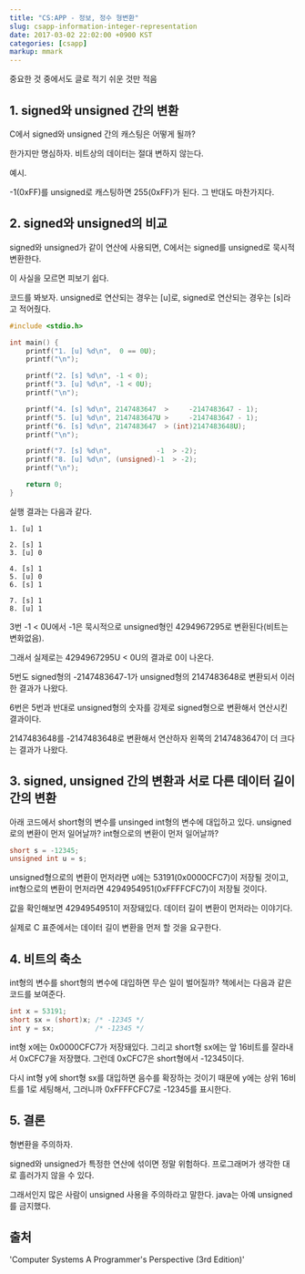```yaml
---
title: "CS:APP - 정보, 정수 형변환"
slug: csapp-information-integer-representation
date: 2017-03-02 22:02:00 +0900 KST
categories: [csapp]
markup: mmark
---
```


중요한 것 중에서도 글로 적기 쉬운 것만 적음

## 1. signed와 unsigned 간의 변환

C에서 signed와 unsigned 간의 캐스팅은 어떻게 될까?

한가지만 명심하자. 비트상의 데이터는 절대 변하지 않는다.

예시.

-1(0xFF)를 unsigned로 캐스팅하면 255(0xFF)가 된다. 그 반대도 마찬가지다.

## 2. signed와 unsigned의 비교

signed와 unsigned가 같이 연산에 사용되면, C에서는 signed를 unsigned로 묵시적 변환한다.

이 사실을 모르면 피보기 쉽다.

코드를 봐보자. unsigned로 연산되는 경우는 [u]로, signed로 연산되는 경우는 [s]라고 적어줬다.

```c
#include <stdio.h>

int main() {
    printf("1. [u] %d\n",  0 == 0U);
    printf("\n");

    printf("2. [s] %d\n", -1 < 0);
    printf("3. [u] %d\n", -1 < 0U);
    printf("\n");

    printf("4. [s] %d\n", 2147483647  >     -2147483647 - 1);
    printf("5. [u] %d\n", 2147483647U >     -2147483647 - 1);
    printf("6. [s] %d\n", 2147483647  > (int)2147483648U);
    printf("\n");

    printf("7. [s] %d\n",           -1  > -2);
    printf("8. [u] %d\n", (unsigned)-1  > -2);
    printf("\n");

    return 0;
}
```

실행 결과는 다음과 같다.

```text
1. [u] 1

2. [s] 1
3. [u] 0

4. [s] 1
5. [u] 0
6. [s] 1

7. [s] 1
8. [u] 1
```

3번 -1 < 0U에서 -1은 묵시적으로 unsigned형인 4294967295로 변환된다(비트는 변화없음).

그래서 실제로는 4294967295U < 0U의 결과로 0이 나온다.

5번도 signed형의 -2147483647-1가 unsigned형의 2147483648로 변환되서 이러한 결과가 나왔다.

6번은 5번과 반대로 unsigned형의 숫자를 강제로 signed형으로 변환해서 연산시킨 결과이다.

2147483648를 -2147483648로 변환해서 연산하자 왼쪽의 2147483647이 더 크다는 결과가 나왔다.

## 3. signed, unsigned 간의 변환과 서로 다른 데이터 길이 간의 변환

아래 코드에서 short형의 변수를 unsinged int형의 변수에 대입하고 있다. 
unsigned로의 변환이 먼저 일어날까? int형으로의 변환이 먼저 일어날까?

```c
short s = -12345;
unsigned int u = s;
```

unsigned형으로의 변환이 먼저라면 u에는 53191(0x0000CFC7)이 저장될 것이고,
int형으로의 변환이 먼저라면 4294954951(0xFFFFCFC7)이 저장될 것이다.

값을 확인해보면 4294954951이 저장돼있다. 데이터 길이 변환이 먼저라는 이야기다.

실제로 C 표준에서는 데이터 길이 변환을 먼저 할 것을 요구한다.

## 4. 비트의 축소

int형의 변수를 short형의 변수에 대입하면 무슨 일이 벌어질까? 책에서는 다음과 같은 코드를 보여준다.

```c
int x = 53191;
short sx = (short)x; /* -12345 */
int y = sx;          /* -12345 */
```

int형 x에는 0x0000CFC7가 저장돼있다.
그리고 short형 sx에는 앞 16비트를 잘라내서 0xCFC7을 저장했다.
그런데 0xCFC7은 short형에서 -12345이다.

다시 int형 y에 short형 sx를 대입하면 음수를 확장하는 것이기 때문에
y에는 상위 16비트를 1로 세팅해서, 그러니까 0xFFFFCFC7로 -12345를 표시한다.

## 5. 결론

형변환을 주의하자.

signed와 unsigned가 특정한 연산에 섞이면 정말 위험하다.
프로그래머가 생각한 대로 흘러가지 않을 수 있다.

그래서인지 많은 사람이 unsigned 사용을 주의하라고 말한다.
java는 아예 unsigned를 금지했다.

## 출처

'Computer Systems A Programmer's Perspective (3rd Edition)'
